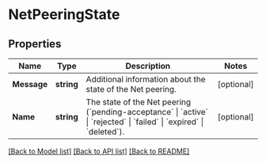 # NetPeeringState

## Properties

Name | Type | Description | Notes
------------ | ------------- | ------------- | -------------
**Message** | **string** | Additional information about the state of the Net peering. | [optional] 
**Name** | **string** | The state of the Net peering (&#x60;pending-acceptance&#x60; \\| &#x60;active&#x60; \\| &#x60;rejected&#x60; \\| &#x60;failed&#x60; \\| &#x60;expired&#x60; \\| &#x60;deleted&#x60;). | [optional] 

[[Back to Model list]](../README.md#documentation-for-models) [[Back to API list]](../README.md#documentation-for-api-endpoints) [[Back to README]](../README.md)


